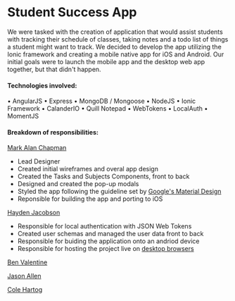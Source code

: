# Student Success App

We were tasked with the creation of application that would assist students with tracking their schedule of classes, taking notes 
and a todo list of things a student might want to track. We decided to develop the app utilizing the Ionic framework and creating a 
mobile native app for iOS and Android. Our initial goals were to launch the mobile app and the desktop web app together, but that didn't
happen. 

#### Technologies involved: 
• AngularJS • Express • MongoDB / Mongoose • NodeJS • Ionic Framework • CalanderIO • Quill Notepad • WebTokens • LocalAuth • MomentJS

#### Breakdown of responsibilities:

[Mark Alan Chapman](https://github.com/mchapman101)
* Lead Designer
* Created initial wireframes and overal app design
* Created the Tasks and Subjects Components, front to back
* Designed and created the pop-up modals
* Styled the app following the guideline set by [Google's Material Design](https://material.google.com/)
* Reponsible for building the app and porting to iOS

[Hayden Jacobson](https://github.com/haydenguitar411)
* Responsible for local authentication with JSON Web Tokens
* Created user schemas and managed the user data front to back
* Responsible for buiding the application onto an andriod device
* Responsible for hosting the project live on [desktop browsers](http://107.170.64.13/#/login)

[Ben Valentine](https://github.com/biggrizzly11)

[Jason Allen](https://github.com/allenjason14)

[Cole Hartog](https://github.com/ColeHartog)
 
